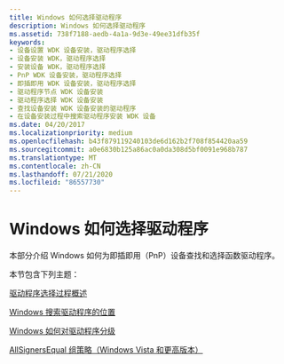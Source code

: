 ```yaml
---
title: Windows 如何选择驱动程序
description: Windows 如何选择驱动程序
ms.assetid: 738f7188-aedb-4a1a-9d3e-49ee31dfb35f
keywords:
- 设备设置 WDK 设备安装，驱动程序选择
- 设备安装 WDK，驱动程序选择
- 安装设备 WDK，驱动程序选择
- PnP WDK 设备安装，驱动程序选择
- 即插即用 WDK 设备安装，驱动程序选择
- 驱动程序节点 WDK 设备安装
- 驱动程序选择 WDK 设备安装
- 查找设备安装 WDK 设备安装的驱动程序
- 在设备安装过程中搜索驱动程序安装 WDK 设备
ms.date: 04/20/2017
ms.localizationpriority: medium
ms.openlocfilehash: b43f879119240103de6d162b2f708f854420aa59
ms.sourcegitcommit: a0e6830b125a86ac0a0da308d5bf0091e968b787
ms.translationtype: MT
ms.contentlocale: zh-CN
ms.lasthandoff: 07/21/2020
ms.locfileid: "86557730"
---
```

# <a name="how-windows-selects-drivers"></a>Windows 如何选择驱动程序





本部分介绍 Windows 如何为即插即用（PnP）设备查找和选择函数驱动程序。

本节包含下列主题：

[驱动程序选择过程概述](overview-of-the-driver-selection-process.md)

[Windows 搜索驱动程序的位置](where-setup-searches-for-drivers.md)

[Windows 如何对驱动程序分级](how-setup-ranks-drivers--windows-vista-and-later-.md)

[AllSignersEqual 组策略（Windows Vista 和更高版本）](allsignersequal-group-policy--windows-vista-and-later-.md)

 

 





